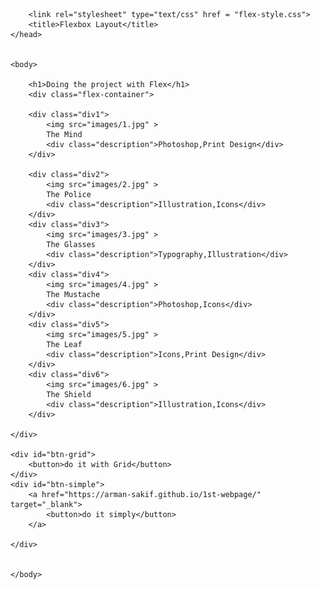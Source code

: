 <!DOCTYPE html>
<html lang="en-US">
    <head>
        <meta charset="UTF-8">
 
        <link rel="stylesheet" type="text/css" href = "flex-style.css">
        <title>Flexbox Layout</title>
    </head>
    
    
    <body>
    
        <h1>Doing the project with Flex</h1>
        <div class="flex-container">

        <div class="div1">
            <img src="images/1.jpg" >
            The Mind
            <div class="description">Photoshop,Print Design</div>
        </div>

        <div class="div2">
            <img src="images/2.jpg" >
            The Police
            <div class="description">Illustration,Icons</div>
        </div>
        <div class="div3">
            <img src="images/3.jpg" >
            The Glasses
            <div class="description">Typography,Illustration</div>
        </div>  
        <div class="div4">
            <img src="images/4.jpg" >
            The Mustache
            <div class="description">Photoshop,Icons</div>
        </div>
        <div class="div5">
            <img src="images/5.jpg" >
            The Leaf
            <div class="description">Icons,Print Design</div>
        </div>
        <div class="div6">
            <img src="images/6.jpg" >
            The Shield
            <div class="description">Illustration,Icons</div>
        </div>
    
    </div>
    
    <div id="btn-grid">
        <button>do it with Grid</button>
    </div>
    <div id="btn-simple">
        <a href="https://arman-sakif.github.io/1st-webpage/" target="_blank">
            <button>do it simply</button>
        </a>
        
    </div>
        

    </body>
        

</html>
